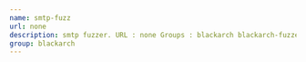 ```yaml
---
name: smtp-fuzz
url: none
description: smtp fuzzer. URL : none Groups : blackarch blackarch-fuzzer
group: blackarch
---
```

